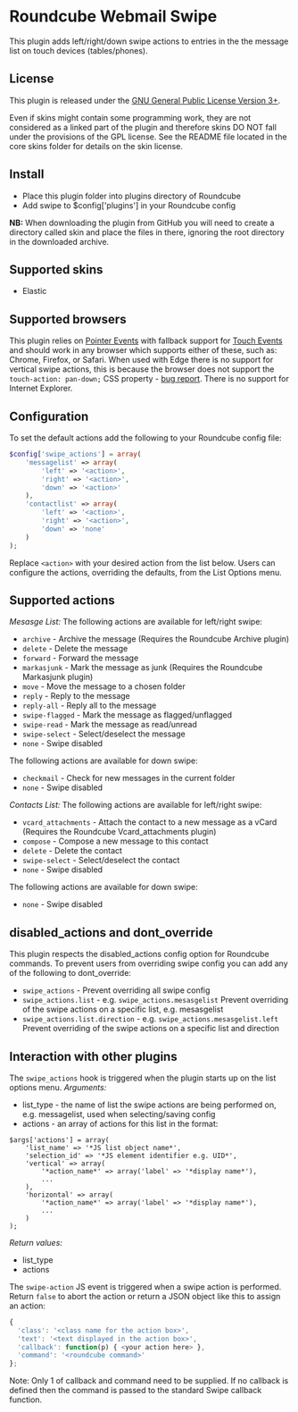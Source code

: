Roundcube Webmail Swipe
=======================
This plugin adds left/right/down swipe actions to entries in the the message
list on touch devices (tables/phones).

License
-------
This plugin is released under the [GNU General Public License Version 3+][gpl].

Even if skins might contain some programming work, they are not considered
as a linked part of the plugin and therefore skins DO NOT fall under the
provisions of the GPL license. See the README file located in the core skins
folder for details on the skin license.

Install
-------
* Place this plugin folder into plugins directory of Roundcube
* Add swipe to $config['plugins'] in your Roundcube config

**NB:** When downloading the plugin from GitHub you will need to create a
directory called skin and place the files in there, ignoring the root
directory in the downloaded archive.

Supported skins
---------------
* Elastic

Supported browsers
------------------
This plugin relies on [Pointer Events][pointer] with fallback support for
[Touch Events][touch] and should work in any browser which supports either of
these, such as: Chrome, Firefox, or Safari. When used with Edge there is no
support for vertical swipe actions, this is because the browser does not
support the `touch-action: pan-down;` CSS property - [bug report][edge].
There is no support for Internet Explorer.

Configuration
-------------
To set the default actions add the following to your Roundcube config file:
```php
$config['swipe_actions'] = array(
    'messagelist' => array(
        'left' => '<action>',
        'right' => '<action>',
        'down' => '<action>'
    ),
    'contactlist' => array(
        'left' => '<action>',
        'right' => '<action>',
        'down' => 'none'
    )
);
```
Replace `<action>` with your desired action from the list below.
Users can configure the actions, overriding the defaults, from the
List Options menu.

Supported actions
-----------------
*Mesasge List:*
The following actions are available for left/right swipe:

* `archive` - Archive the message (Requires the Roundcube Archive plugin)
* `delete` - Delete the message
* `forward` - Forward the message
* `markasjunk` - Mark the message as junk (Requires the Roundcube Markasjunk plugin)
* `move` - Move the message to a chosen folder
* `reply` - Reply to the message
* `reply-all` - Reply all to the message
* `swipe-flagged` - Mark the message as flagged/unflagged
* `swipe-read` - Mark the message as read/unread
* `swipe-select` - Select/deselect the message
* `none` - Swipe disabled

The following actions are available for down swipe:

* `checkmail` - Check for new messages in the current folder
* `none` - Swipe disabled

*Contacts List:*
The following actions are available for left/right swipe:

* `vcard_attachments` - Attach the contact to a new message as a vCard (Requires the Roundcube Vcard_attachments plugin)
* `compose` - Compose a new message to this contact
* `delete` - Delete the contact
* `swipe-select` - Select/deselect the contact
* `none` - Swipe disabled

The following actions are available for down swipe:

* `none` - Swipe disabled

disabled_actions and dont_override
----------------------------------
This plugin respects the disabled_actions config option for Roundcube commands.
To prevent users from overriding swipe config you can add any of the following
to dont_override:
* `swipe_actions` - Prevent overriding all swipe config
* `swipe_actions.list` - e.g. `swipe_actions.mesasgelist` Prevent overriding of the swipe actions on a specific list, e.g. mesasgelist
* `swipe_actions.list.direction` - e.g. `swipe_actions.mesasgelist.left` Prevent overriding of the swipe actions on a specific list and direction

Interaction with other plugins
------------------------------
The `swipe_actions` hook is triggered when the plugin starts up
on the list options menu.
*Arguments:*
 * list_type - the name of list the swipe actions are being performed on, e.g. messagelist, used when selecting/saving config
 * actions - an array of actions for this list in the format:
```
$args['actions'] = array(
    'list_name' => '*JS list object name*',
    'selection_id' => '*JS element identifier e.g. UID*',
    'vertical' => array(
        '*action_name*' => array('label' => '*display name*'),
        ...
    ),
    'horizontal' => array(
        '*action_name*' => array('label' => '*display name*'),
        ...
    )
);
```

*Return values:*
 * list_type
 * actions

The `swipe-action` JS event is triggered when a swipe action is performed.
Return `false` to abort the action or return a JSON object like this to assign
an action:
```js
{
  'class': '<class name for the action box>',
  'text': '<text displayed in the action box>',
  'callback': function(p) { <your action here> },
  'command': '<roundcube command>'
};
```
Note: Only 1 of callback and command need to be supplied. If no callback is
defined then the command is passed to the standard Swipe callback function.

[gpl]: https://www.gnu.org/licenses/gpl.html
[pointer]: https://caniuse.com/#feat=pointer
[touch]: https://caniuse.com/#feat=touch
[edge]: https://developer.microsoft.com/en-us/microsoft-edge/platform/issues/10573036/